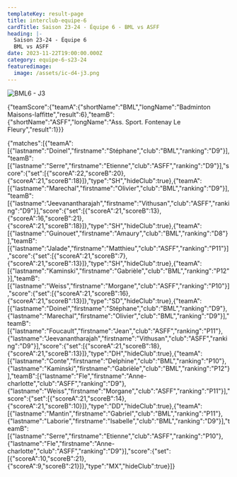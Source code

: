 ```yaml
---
templateKey: result-page
title: interclub-equipe-6
cardTitle: Saison 23-24 - Équipe 6 - BML vs ASFF
heading: |-
  Saison 23-24 - Équipe 6
  BML vs ASFF
date: 2023-11-22T19:00:00.000Z
category: equipe-6-s23-24
featuredimage:
  image: /assets/ic-d4-j3.png
---
```

![](/assets/ic-d4-j3.png "BML6 - J3")

<teamscoreboard>{"teamScore":{"teamA":{"shortName":"BML","longName":"Badminton Maisons-laffitte","result":6},"teamB":{"shortName":"ASFF","longName":"Ass. Sport. Fontenay Le Fleury","result":1}}}</teamscoreboard>

<scoreboard>{"matches":[{"teamA":[{"lastname":"Doinel","firstname":"Stéphane","club":"BML","ranking":"D9"}],"teamB":[{"lastname":"Serre","firstname":"Etienne","club":"ASFF","ranking":"D9"}],"score":{"set":[{"scoreA":22,"scoreB":20},{"scoreA":21,"scoreB":18}]},"type":"SH","hideClub":true},{"teamA":[{"lastname":"Marechal","firstname":"Olivier","club":"BML","ranking":"D9"}],"teamB":[{"lastname":"Jeevanantharajah","firstname":"Vithusan","club":"ASFF","ranking":"D9"}],"score":{"set":[{"scoreA":21,"scoreB":13},{"scoreA":16,"scoreB":21},{"scoreA":21,"scoreB":18}]},"type":"SH","hideClub":true},{"teamA":[{"lastname":"Guinouet","firstname":"Amaury","club":"BML","ranking":"D8"}],"teamB":[{"lastname":"Jalade","firstname":"Matthieu","club":"ASFF","ranking":"P11"}],"score":{"set":[{"scoreA":21,"scoreB":7},{"scoreA":21,"scoreB":13}]},"type":"SH","hideClub":true},{"teamA":[{"lastname":"Kaminski","firstname":"Gabrièle","club":"BML","ranking":"P12"}],"teamB":[{"lastname":"Weiss","firstname":"Morgane","club":"ASFF","ranking":"P10"}],"score":{"set":[{"scoreA":21,"scoreB":16},{"scoreA":21,"scoreB":13}]},"type":"SD","hideClub":true},{"teamA":[{"lastname":"Doinel","firstname":"Stéphane","club":"BML","ranking":"D9"},{"lastname":"Marechal","firstname":"Olivier","club":"BML","ranking":"D9"}],"teamB":[{"lastname":"Foucault","firstname":"Jean","club":"ASFF","ranking":"P11"},{"lastname":"Jeevanantharajah","firstname":"Vithusan","club":"ASFF","ranking":"D9"}],"score":{"set":[{"scoreA":21,"scoreB":18},{"scoreA":21,"scoreB":13}]},"type":"DH","hideClub":true},{"teamA":[{"lastname":"Conte","firstname":"Delphine","club":"BML","ranking":"P10"},{"lastname":"Kaminski","firstname":"Gabrièle","club":"BML","ranking":"P12"}],"teamB":[{"lastname":"Fle","firstname":"Anne-charlotte","club":"ASFF","ranking":"D9"},{"lastname":"Weiss","firstname":"Morgane","club":"ASFF","ranking":"P11"}],"score":{"set":[{"scoreA":21,"scoreB":14},{"scoreA":21,"scoreB":10}]},"type":"DD","hideClub":true},{"teamA":[{"lastname":"Mantin","firstname":"Gabriel","club":"BML","ranking":"P11"},{"lastname":"Laborie","firstname":"Isabelle","club":"BML","ranking":"D9"}],"teamB":[{"lastname":"Serre","firstname":"Etienne","club":"ASFF","ranking":"P10"},{"lastname":"Fle","firstname":"Anne-charlotte","club":"ASFF","ranking":"D9"}],"score":{"set":[{"scoreA":10,"scoreB":21},{"scoreA":9,"scoreB":21}]},"type":"MX","hideClub":true}]}</scoreboard>